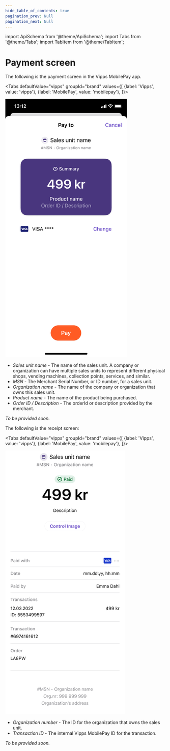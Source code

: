 ```yaml
---
hide_table_of_contents: true
pagination_prev: Null
pagination_next: Null
---
```


import ApiSchema from '@theme/ApiSchema';
import Tabs from '@theme/Tabs';
import TabItem from '@theme/TabItem';


# Payment screen

The following is the payment screen in the Vipps MobilePay app.

<Tabs
defaultValue="vipps"
groupId="brand"
values={[
{label: 'Vipps', value: 'vipps'},
{label: 'MobilePay', value: 'mobilepay'},
]}>
<TabItem value="vipps">

![Vipps payment Screen](./images/vipps-payment.png)

* *Sales unit name* - The name of the sales unit.
  A company or organization can have multiple sales units to represent different physical shops, vending machines, collection points, services, and similar.
* *MSN* - The Merchant Serial Number, or ID number, for a sales unit.
* *Organization name* - The name of the company or organization that owns this sales unit.
* *Product name* - The name of the product being purchased.
* *Order ID / Description* - The orderId or description provided by the merchant.

</TabItem>
<TabItem value="mobilepay">

*To be provided soon.*

</TabItem>
</Tabs>

The following is the receipt screen:

<Tabs
defaultValue="vipps"
groupId="brand"
values={[
{label: 'Vipps', value: 'vipps'},
{label: 'MobilePay', value: 'mobilepay'},
]}>
<TabItem value="vipps">

![Vipps receipt](./images/vipps-receipt.png)

* *Organization number* - The ID for the organization that owns the sales unit.
* *Transaction ID* - The internal Vipps MobilePay ID for the transaction.

</TabItem>
<TabItem value="mobilepay">

*To be provided soon.*

</TabItem>
</Tabs>
